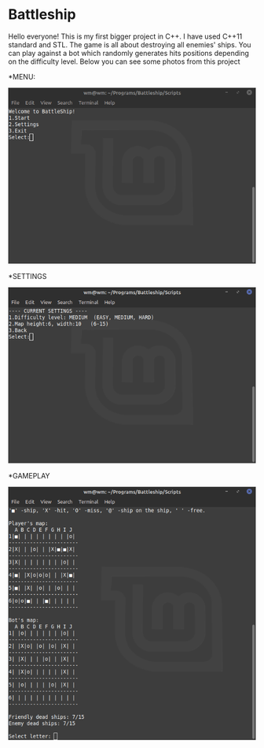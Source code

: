 # Battleship
Hello everyone! This is my first bigger project in C++. I have used C++11 standard and STL. The game is all about destroying all enemies' ships. You can play against a bot which randomly generates hits positions depending on the difficulty level. Below you can see some photos from this project

*MENU:

![](Pictures/menu.png)

*SETTINGS

![](Pictures/settings.png)

*GAMEPLAY

![](Pictures/gameplay.png)
